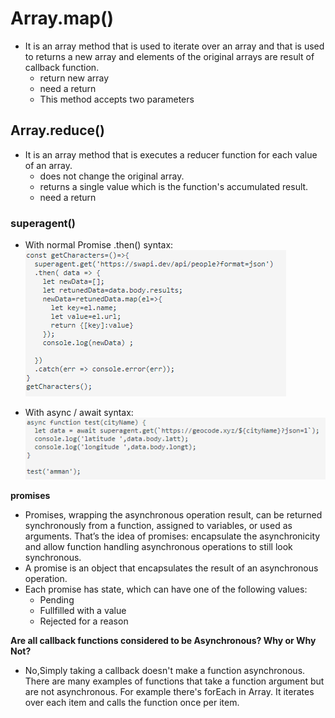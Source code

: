 # Array.map()

- It is an array method that is used to iterate over an array and that is used to returns a new array and elements of the original arrays are result of callback function.
  - return new array
  - need a return
  - This method accepts two parameters

## Array.reduce()

- It is an array method that is executes a reducer function for each value of an array.
  - does not change the original array.
  - returns a single value which is the function's accumulated result.
  - need a return

### superagent()

- With normal Promise .then() syntax:
![superagent](images/s1.png)

- With async / await syntax:
![superagent](images/s2.png)

**promises**

- Promises, wrapping the asynchronous operation result, can be returned synchronously from a function, assigned to variables, or used as arguments. That’s the idea of promises: encapsulate the asynchronicity and allow function handling asynchronous operations to still look synchronous.
- A promise is an object that encapsulates the result of an asynchronous operation.
- Each promise has state, which can have one of the following values:
  - Pending
  - Fullfilled with a value
  - Rejected for a reason

**Are all callback functions considered to be Asynchronous? Why or Why Not?**

- No,Simply taking a callback doesn't make a function asynchronous. There are many examples of functions that take a function argument but are not asynchronous. For example there's forEach in Array. It iterates over each item and calls the function once per item.
